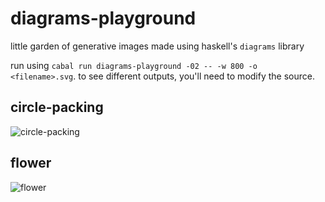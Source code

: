 # diagrams-playground

little garden of generative images made using haskell's `diagrams` library

run using `cabal run diagrams-playground -02 -- -w 800 -o <filename>.svg`.
to see different outputs, you'll need to modify the source.

## circle-packing

![circle-packing](https://github.com/user-attachments/assets/92a1a54f-d82d-4441-94d7-ef39035d3ee5)

## flower

![flower](https://github.com/user-attachments/assets/62a51ec4-8370-48ae-a2c9-49e8b628a0c4)
